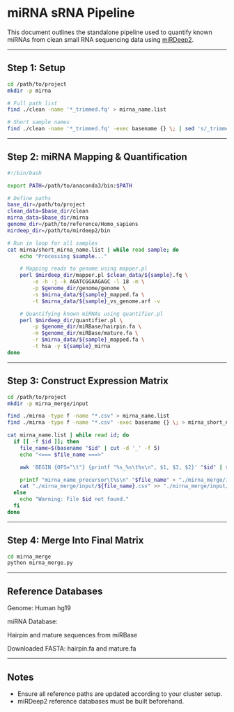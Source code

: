 # miRNA sRNA Pipeline

This document outlines the standalone pipeline used to quantify known miRNAs from clean small RNA sequencing data using [miRDeep2](https://github.com/rajewsky-lab/mirdeep2).  

---

## Step 1: Setup

```bash
cd /path/to/project
mkdir -p mirna

# Full path list
find ./clean -name '*_trimmed.fq' > mirna_name.list

# Short sample names
find ./clean -name '*_trimmed.fq' -exec basename {} \; | sed 's/_trimmed\.fq$//' > ./mirna/short_mirna_name.list

```

---

## Step 2: miRNA Mapping & Quantification

```bash
#!/bin/bash

export PATH=/path/to/anaconda3/bin:$PATH

# Define paths
base_dir=/path/to/project
clean_data=$base_dir/clean
mirna_data=$base_dir/mirna
genome_dir=/path/to/reference/Homo_sapiens
mirdeep_dir=/path/to/mirdeep2/bin

# Run in loop for all samples
cat mirna/short_mirna_name.list | while read sample; do
    echo "Processing $sample..."

    # Mapping reads to genome using mapper.pl
    perl $mirdeep_dir/mapper.pl $clean_data/${sample}.fq \
        -e -h -j -k AGATCGGAAGAGC -l 18 -m \
        -p $genome_dir/genome/genome \
        -s $mirna_data/${sample}_mapped.fa \
        -t $mirna_data/${sample}_vs_genome.arf -v

    # Quantifying known miRNAs using quantifier.pl
    perl $mirdeep_dir/quantifier.pl \
        -p $genome_dir/miRBase/hairpin.fa \
        -m $genome_dir/miRBase/mature.fa \
        -r $mirna_data/${sample}_mapped.fa \
        -t hsa -y ${sample}_mirna
done
```

---

## Step 3: Construct Expression Matrix


```bash
cd /path/to/project
mkdir -p mirna_merge/input

find ./mirna -type f -name "*.csv" > mirna_name.list
find ./mirna -type f -name "*.csv" -exec basename {} \; > mirna_short_name.list

cat mirna_name.list | while read id; do
  if [[ -f $id ]]; then
    file_name=$(basename "$id" | cut -d '_' -f 5)
    echo "<=== $file_name ===>"

    awk 'BEGIN {OFS="\t"} {printf "%s_%s\t%s\n", $1, $3, $2}' "$id" | sed '1d' > "./mirna_merge/input/${file_name}.csv"

    printf "mirna_name_precursor\t%s\n" "$file_name" > "./mirna_merge/input/${file_name}_header.csv"
    cat "./mirna_merge/input/${file_name}.csv" >> "./mirna_merge/input/${file_name}_header.csv"
  else
    echo "Warning: File $id not found."
  fi
done
```

---

## Step 4: Merge Into Final Matrix

```bash
cd mirna_merge
python mirna_merge.py
```
---

## Reference Databases

Genome: Human hg19  

miRNA Database:  

Hairpin and mature sequences from miRBase  

Downloaded FASTA: hairpin.fa and mature.fa  

---

## Notes

- Ensure all reference paths are updated according to your cluster setup.  
- miRDeep2 reference databases must be built beforehand.  
